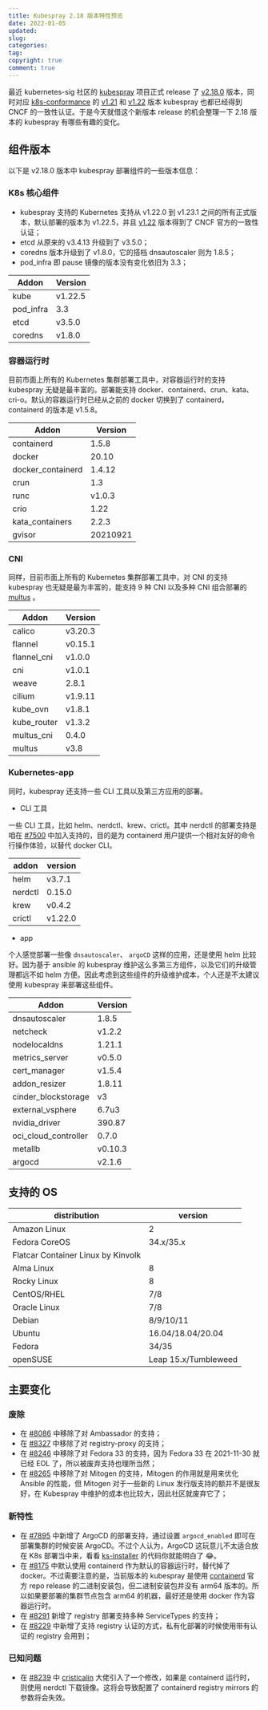 ```yaml
---
title: Kubespray 2.18 版本特性预览
date: 2022-01-05
updated:
slug:
categories:
tag:
copyright: true
comment: true
---
```


最近 kubernetes-sig 社区的 [kubespray](https://github.com/kubernetes-sigs/kubespray) 项目正式 release 了 [v2.18.0](https://github.com/kubernetes-sigs/kubespray/releases/tag/v2.18.0) 版本，同时对应 [k8s-conformance](https://github.com/cncf/k8s-conformance) 的 [v1.21](https://github.com/cncf/k8s-conformance/pull/1748) 和 [v1.22](https://github.com/cncf/k8s-conformance/pull/1760) 版本 kubespray 也都已经得到 CNCF 的一致性认证。于是今天就借这个新版本 release 的机会整理一下 2.18 版本的 kubespray 有哪些有趣的变化。

## 组件版本

以下是 v2.18.0 版本中 kubespray 部署组件的一些版本信息：

### K8s 核心组件

- kubespray 支持的 Kubernetes 支持从 v1.22.0 到 v1.23.1 之间的所有正式版本，默认部署的版本为 v1.22.5，并且 [v1.22](https://github.com/cncf/k8s-conformance/pull/1760) 版本得到了 CNCF 官方的一致性认证；
- etcd 从原来的 v3.4.13 升级到了 v3.5.0；
- coredns 版本升级到了 v1.8.0，它的搭档 dnsautoscaler 则为 1.8.5；
- pod_infra 即 pause 镜像的版本没有变化依旧为 3.3；

| Addon     | Version |
| --------- | :------ |
| kube      | v1.22.5 |
| pod_infra | 3.3     |
| etcd      | v3.5.0  |
| coredns   | v1.8.0  |

### 容器运行时

目前市面上所有的 Kubernetes 集群部署工具中，对容器运行时的支持 kubespray 无疑是最丰富的。部署能支持 docker、containerd、crun、kata、cri-o。默认的容器运行时已经从之前的 docker 切换到了 containerd，containerd 的版本是 v1.5.8。

| Addon             | Version  |
| ----------------- | -------- |
| containerd        | 1.5.8    |
| docker            | 20.10    |
| docker_containerd | 1.4.12   |
| crun              | 1.3      |
| runc              | v1.0.3   |
| crio              | 1.22     |
| kata_containers   | 2.2.3    |
| gvisor            | 20210921 |

### CNI

同样，目前市面上所有的 Kubernetes 集群部署工具中，对 CNI 的支持 kubespray 也无疑是最为丰富的，能支持 9 种 CNI 以及多种 CNI 组合部署的 [multus](https://github.com/intel/multus-cni) 。

| Addon       | Version |
| ----------- | ------- |
| calico      | v3.20.3 |
| flannel     | v0.15.1 |
| flannel_cni | v1.0.0  |
| cni         | v1.0.1  |
| weave       | 2.8.1   |
| cilium      | v1.9.11 |
| kube_ovn    | v1.8.1  |
| kube_router | v1.3.2  |
| multus_cni  | 0.4.0   |
| multus      | v3.8    |

### Kubernetes-app

同时，kubespray 还支持一些 CLI 工具以及第三方应用的部署。

- CLI 工具

一些 CLI 工具，比如 helm、nerdctl、krew、crictl。其中 nerdctl 的部署支持是咱在 [#7500](https://github.com/kubernetes-sigs/kubespray/pull/7500) 中加入支持的，目的是为 containerd 用户提供一个相对友好的命令行操作体验，以替代 docker CLI。

| addon   | version |
| ------- | ------- |
| helm    | v3.7.1  |
| nerdctl | 0.15.0  |
| krew    | v0.4.2  |
| crictl  | v1.22.0 |

- app

个人感觉部署一些像 `dnsautoscaler`、 `argoCD` 这样的应用，还是使用 helm 比较好。因为基于 ansible 的 kubespray 维护这么多第三方组件，以及它们的升级管理都远不如 helm 方便。因此考虑到这些组件的升级维护成本，个人还是不太建议使用 kubespray 来部署这些组件。

| Addon                | Version |
| -------------------- | ------- |
| dnsautoscaler        | 1.8.5   |
| netcheck             | v1.2.2  |
| nodelocaldns         | 1.21.1  |
| metrics_server       | v0.5.0  |
| cert_manager         | v1.5.4  |
| addon_resizer        | 1.8.11  |
| cinder_blockstorage  | v3      |
| external_vsphere     | 6.7u3   |
| nvidia_driver        | 390.87  |
| oci_cloud_controller | 0.7.0   |
| metallb              | v0.10.3 |
| argocd               | v2.1.6  |

## 支持的 OS

| distribution                       | version              |
| ---------------------------------- | -------------------- |
| Amazon Linux                       | 2                    |
| Fedora CoreOS                      | 34.x/35.x            |
| Flatcar Container Linux by Kinvolk |                      |
| Alma Linux                         | 8                    |
| Rocky Linux                        | 8                    |
| CentOS/RHEL                        | 7/8                  |
| Oracle Linux                       | 7/8                  |
| Debian                             | 8/9/10/11            |
| Ubuntu                             | 16.04/18.04/20.04    |
| Fedora                             | 34/35                |
| openSUSE                           | Leap 15.x/Tumbleweed |

## 主要变化

### 废除

- 在 [#8086](https://github.com/kubernetes-sigs/kubespray/pull/8086) 中移除了对 Ambassador 的支持；
- 在 [#8327](https://github.com/kubernetes-sigs/kubespray/pull/8327) 中移除了对 registry-proxy 的支持；
- 在 [#8246](https://github.com/kubernetes-sigs/kubespray/pull/8246) 中移除了对 Fedora 33 的支持，因为  Fedora 33 在 2021-11-30 就已经 EOL 了，所以被废弃支持也理所当然；
- 在 [#8265](https://github.com/kubernetes-sigs/kubespray/pull/8265) 中移除了对 Mitogen 的支持，Mitogen 的作用就是用来优化 Ansible 的性能，但 Mitogen 对于一些新的 Linux 发行版支持的额并不是很友好，在 Kubespray 中维护的成本也比较大，因此社区就废弃它了；

### 新特性

- 在 [#7895](https://github.com/kubernetes-sigs/kubespray/pull/7895) 中新增了 ArgoCD 的部署支持，通过设置 `argocd_enabled` 即可在部署集群的时候安装 ArgoCD。不过个人认为，ArgoCD 这玩意儿不太适合放在 K8s 部署当中来，看看 [ks-installer](https://github.com/kubesphere/ks-installer) 的代码你就能明白了 😂。
- 在 [#8175](https://github.com/kubernetes-sigs/kubespray/pull/8175) 中默认使用 containerd 作为默认的容器运行时，替代掉了 docker。不过需要注意的是，当前版本的 kubespray 是使用 [containerd](https://github.com/containerd/containerd) 官方 repo release 的二进制安装包，但二进制安装包并没有 arm64 版本的。所以如果要部署的集群节点包含 arm64 的机器，最好还是使用 docker 作为容器运行时。
- 在 [#8291](https://github.com/kubernetes-sigs/kubespray/pull/8291) 新增了 registry 部署支持多种 ServiceTypes 的支持；
- 在 [#8229](https://github.com/kubernetes-sigs/kubespray/pull/8229) 中新增了支持 registry 认证的方式，私有化部署的时候使用带有认证的 registry 会用到；

### 已知问题

- 在 [#8239](https://github.com/kubernetes-sigs/kubespray/pull/8239) 中 [cristicalin](https://github.com/cristicalin) 大佬引入了一个修改，如果是 containerd 运行时，则使用 nerdctl 下载镜像。这将会导致配置了 containerd registry mirrors 的参数将会失效。
